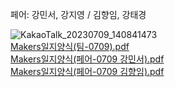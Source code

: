 페어: 강민서, 강지영 / 김향임, 강태경    

![KakaoTalk_20230709_140841473](https://github.com/sejongsmarcle/2023_Summer_Makers_Day/assets/101912462/d039a9bc-a1b0-4775-9890-ee13b9f92e32)     
[Makers일지양식(팀-0709).pdf](https://github.com/sejongsmarcle/2023_Summer_Makers_Day/files/11994461/Makers.-0709.pdf)     
[Makers일지양식(페어-0709 강민서).pdf](https://github.com/sejongsmarcle/2023_Summer_Makers_Day/files/11994462/Makers.-0709.pdf)    
[Makers일지양식(페어-0709 김향임).pdf](https://github.com/sejongsmarcle/2023_Summer_Makers_Day/files/11994463/Makers.-0709.pdf)     
